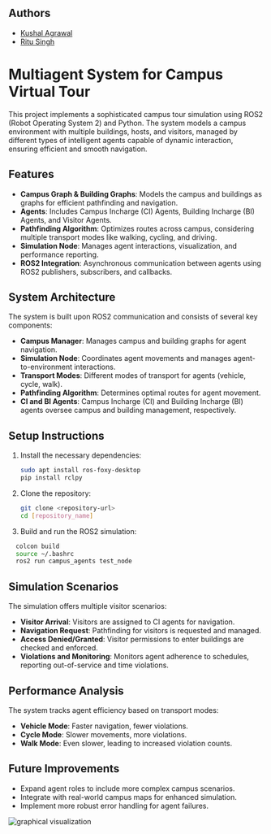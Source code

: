 ## Authors
- [Kushal Agrawal](https://www.linkedin.com/in/kushal-agrawal-36a387168/)
- [Ritu Singh](https://www.linkedin.com/in/ritusingh46/)

# Multiagent System for Campus Virtual Tour

This project implements a sophisticated campus tour simulation using ROS2 (Robot Operating System 2) and Python. The system models a campus environment with multiple buildings, hosts, and visitors, managed by different types of intelligent agents capable of dynamic interaction, ensuring efficient and smooth navigation.

## Features
- **Campus Graph & Building Graphs**: Models the campus and buildings as graphs for efficient pathfinding and navigation.
- **Agents**: Includes Campus Incharge (CI) Agents, Building Incharge (BI) Agents, and Visitor Agents.
- **Pathfinding Algorithm**: Optimizes routes across campus, considering multiple transport modes like walking, cycling, and driving.
- **Simulation Node**: Manages agent interactions, visualization, and performance reporting.
- **ROS2 Integration**: Asynchronous communication between agents using ROS2 publishers, subscribers, and callbacks.

## System Architecture
The system is built upon ROS2 communication and consists of several key components:
- **Campus Manager**: Manages campus and building graphs for agent navigation.
- **Simulation Node**: Coordinates agent movements and manages agent-to-environment interactions.
- **Transport Modes**: Different modes of transport for agents (vehicle, cycle, walk).
- **Pathfinding Algorithm**: Determines optimal routes for agent movement.
- **CI and BI Agents**: Campus Incharge (CI) and Building Incharge (BI) agents oversee campus and building management, respectively.

## Setup Instructions
1. Install the necessary dependencies:
   ```bash
   sudo apt install ros-foxy-desktop
   pip install rclpy
   ```
2. Clone the repository:
   ```bash
   git clone <repository-url>
   cd [repository_name]
   ```
3. Build and run the ROS2 simulation:
```bash
  colcon build
  source ~/.bashrc
  ros2 run campus_agents test_node
```

## Simulation Scenarios
The simulation offers multiple visitor scenarios:
- **Visitor Arrival**: Visitors are assigned to CI agents for navigation.
- **Navigation Request**: Pathfinding for visitors is requested and managed.
- **Access Denied/Granted**: Visitor permissions to enter buildings are checked and enforced.
- **Violations and Monitoring**: Monitors agent adherence to schedules, reporting out-of-service and time violations.

## Performance Analysis
The system tracks agent efficiency based on transport modes:
- **Vehicle Mode**: Faster navigation, fewer violations.
- **Cycle Mode**: Slower movements, more violations.
- **Walk Mode**: Even slower, leading to increased violation counts.

## Future Improvements
- Expand agent roles to include more complex campus scenarios.
- Integrate with real-world campus maps for enhanced simulation.
- Implement more robust error handling for agent failures.

![graphical visualization](https://github.com/user-attachments/assets/d92ad051-0ff8-44f5-9c64-65a69ea12a5f)

